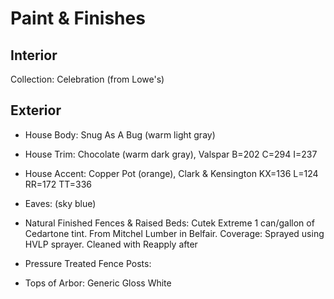 # Paint & Finishes

## Interior

Collection: Celebration (from Lowe's)

## Exterior

* House Body: Snug As A Bug (warm light gray)
* House Trim: Chocolate (warm dark gray), Valspar B=202 C=294 I=237
* House Accent: Copper Pot (orange), Clark & Kensington KX=136 L=124 RR=172 TT=336 
* Eaves: (sky blue)

* Natural Finished Fences & Raised Beds: Cutek Extreme 1 can/gallon of Cedartone tint. From Mitchel Lumber in Belfair. Coverage: Sprayed using HVLP sprayer. Cleaned with Reapply after 
* Pressure Treated Fence Posts: 
* Tops of Arbor: Generic Gloss White
